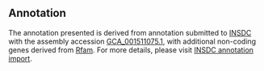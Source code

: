 

Annotation
----------

The annotation presented is derived from annotation submitted to
[INSDC](http://www.insdc.org) with the assembly accession
[GCA\_001511075.1](http://www.ebi.ac.uk/ena/data/view/GCA_001511075.1),
with additional non-coding genes derived from
[Rfam](http://rfam.xfam.org/). For more details, please visit [INSDC
annotation
import](http://ensemblgenomes.org/info/data/insdc_annotation).
